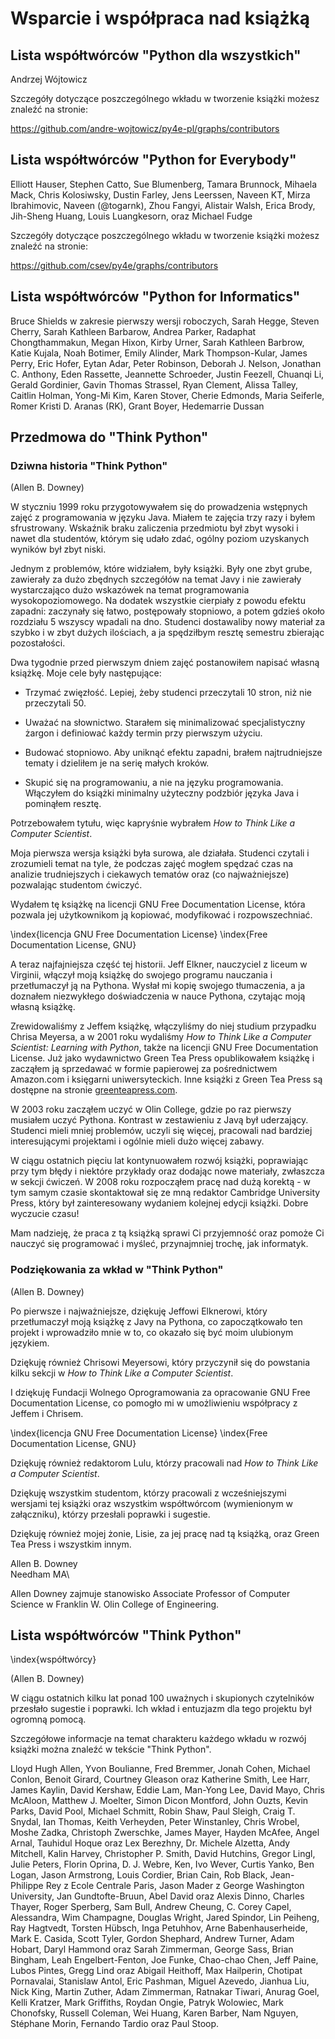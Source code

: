 Wsparcie i współpraca nad książką
=================================

Lista współtwórców "Python dla wszystkich"
------------------------------------------

Andrzej Wójtowicz

Szczegóły dotyczące poszczególnego wkładu w tworzenie książki możesz znaleźć na stronie:

https://github.com/andre-wojtowicz/py4e-pl/graphs/contributors

Lista współtwórców "Python for Everybody"
-----------------------------------------

Elliott Hauser,
Stephen Catto,
Sue Blumenberg,
Tamara Brunnock,
Mihaela Mack,
Chris Kolosiwsky,
Dustin Farley,
Jens Leerssen,
Naveen KT,
Mirza Ibrahimovic,
Naveen (@togarnk),
Zhou Fangyi,
Alistair Walsh,
Erica Brody,
Jih-Sheng Huang,
Louis Luangkesorn,
oraz
Michael Fudge

Szczegóły dotyczące poszczególnego wkładu w tworzenie książki możesz znaleźć na stronie:

https://github.com/csev/py4e/graphs/contributors

Lista współtwórców "Python for Informatics" 
-------------------------------------------

Bruce Shields w zakresie pierwszy wersji roboczych, Sarah Hegge, Steven Cherry,
Sarah Kathleen Barbarow, Andrea Parker, Radaphat Chongthammakun, Megan
Hixon, Kirby Urner, Sarah Kathleen Barbrow, Katie Kujala, Noah Botimer,
Emily Alinder, Mark Thompson-Kular, James Perry, Eric Hofer, Eytan Adar,
Peter Robinson, Deborah J. Nelson, Jonathan C. Anthony, Eden Rassette,
Jeannette Schroeder, Justin Feezell, Chuanqi Li, Gerald Gordinier, Gavin
Thomas Strassel, Ryan Clement, Alissa Talley, Caitlin Holman, Yong-Mi
Kim, Karen Stover, Cherie Edmonds, Maria Seiferle, Romer Kristi D.
Aranas (RK), Grant Boyer, Hedemarrie Dussan

Przedmowa do "Think Python"
--------------------------

### Dziwna historia "Think Python"

(Allen B. Downey)

W styczniu 1999 roku przygotowywałem się do prowadzenia wstępnych zajęć z programowania w języku Java. Miałem te zajęcia trzy razy i byłem sfrustrowany. Wskaźnik braku zaliczenia przedmiotu był zbyt wysoki i nawet dla studentów, którym się udało zdać, ogólny poziom uzyskanych wyników był zbyt niski.

Jednym z problemów, które widziałem, były książki. Były one zbyt grube, zawierały za dużo zbędnych szczegółów na temat Javy i nie zawierały wystarczająco dużo wskazówek na temat programowania wysokopoziomowego. Na dodatek wszystkie cierpiały z powodu efektu zapadni: zaczynały się łatwo, postępowały stopniowo, a potem gdzieś około rozdziału 5 wszyscy wpadali na dno. Studenci dostawaliby nowy materiał za szybko i w zbyt dużych ilościach, a ja spędziłbym resztę semestru zbierając pozostałości.

Dwa tygodnie przed pierwszym dniem zajęć postanowiłem napisać własną książkę. Moje cele były następujące:

-   Trzymać zwięzłość. Lepiej, żeby studenci przeczytali 10 stron, niż nie przeczytali 50.

-   Uważać na słownictwo. Starałem się minimalizować specjalistyczny żargon i definiować każdy termin przy pierwszym użyciu.

-   Budować stopniowo. Aby uniknąć efektu zapadni, brałem najtrudniejsze tematy i dzieliłem je na serię małych kroków.

-   Skupić się na programowaniu, a nie na języku programowania. Włączyłem do książki minimalny użyteczny podzbiór języka Java i pominąłem resztę.

Potrzebowałem tytułu, więc kapryśnie wybrałem *How to Think Like a Computer Scientist*.

Moja pierwsza wersja książki była surowa, ale działała. Studenci czytali i zrozumieli temat na tyle, że podczas zajęć mogłem spędzać czas na analizie trudniejszych i ciekawych tematów oraz (co najważniejsze) pozwalając studentom ćwiczyć.

Wydałem tę książkę na licencji GNU Free Documentation License, która pozwala jej użytkownikom ją kopiować, modyfikować i rozpowszechniać.

\index{licencja GNU Free Documentation License}
\index{Free Documentation License, GNU}

A teraz najfajniejsza część tej historii. Jeff Elkner, nauczyciel z liceum w Virginii, włączył moją książkę do swojego programu nauczania i przetłumaczył ją na Pythona. Wysłał mi kopię swojego tłumaczenia, a ja doznałem niezwykłego doświadczenia w nauce Pythona, czytając moją własną książkę.

Zrewidowaliśmy z Jeffem książkę, włączyliśmy do niej studium przypadku Chrisa Meyersa, a w 2001 roku wydaliśmy *How to Think Like a Computer Scientist: Learning with Python*, także na licencji GNU Free Documentation License. Już jako wydawnictwo Green Tea Press opublikowałem książkę i zacząłem ją sprzedawać w formie papierowej za pośrednictwem Amazon.com i księgarni uniwersyteckich. Inne książki z Green Tea Press są dostępne na stronie [greenteapress.com](https://greenteapress.com).

W 2003 roku zacząłem uczyć w Olin College, gdzie po raz pierwszy musiałem uczyć Pythona. Kontrast w zestawieniu z Javą był uderzający. Studenci mieli mniej problemów, uczyli się więcej, pracowali nad bardziej interesującymi projektami i ogólnie mieli dużo więcej zabawy.

W ciągu ostatnich pięciu lat kontynuowałem rozwój książki, poprawiając przy tym błędy i niektóre przykłady oraz dodając nowe materiały, zwłaszcza w sekcji ćwiczeń. W 2008 roku rozpocząłem pracę nad dużą korektą - w tym samym czasie skontaktował się ze mną redaktor Cambridge University Press, który był zainteresowany wydaniem kolejnej edycji książki. Dobre wyczucie czasu!

Mam nadzieję, że praca z tą książką sprawi Ci przyjemność oraz pomoże Ci nauczyć się programować i myśleć, przynajmniej trochę, jak informatyk.

### Podziękowania za wkład w "Think Python"

(Allen B. Downey)

Po pierwsze i najważniejsze, dziękuję Jeffowi Elknerowi, który przetłumaczył moją książkę z Javy na Pythona, co zapoczątkowało ten projekt i wprowadziło mnie w to, co okazało się być moim ulubionym językiem.

Dziękuję również Chrisowi Meyersowi, który przyczynił się do powstania kilku sekcji w *How to Think Like a Computer Scientist*.

I dziękuję Fundacji Wolnego Oprogramowania za opracowanie GNU Free
Documentation License, co pomogło mi w umożliwieniu współpracy z Jeffem i Chrisem.

\index{licencja GNU Free Documentation License}
\index{Free Documentation License, GNU}

Dziękuję również redaktorom Lulu, którzy pracowali nad *How to Think Like a Computer Scientist*.

Dziękuję wszystkim studentom, którzy pracowali z wcześniejszymi wersjami tej książki oraz wszystkim współtwórcom (wymienionym w załączniku), którzy przesłali poprawki i sugestie.

Dziękuję również mojej żonie, Lisie, za jej pracę nad tą książką, oraz Green Tea Press i wszystkim innym.

Allen B. Downey\
Needham MA\

Allen Downey zajmuje stanowisko Associate Professor of Computer Science w
Franklin W. Olin College of Engineering.

Lista współtwórców "Think Python"
------------------------------------------

\index{współtwórcy}

(Allen B. Downey)

W ciągu ostatnich kilku lat ponad 100 uważnych i skupionych czytelników przesłało sugestie i poprawki. Ich wkład i entuzjazm dla tego projektu był ogromną pomocą.

Szczegółowe informacje na temat charakteru każdego wkładu w rozwój książki można znaleźć w tekście "Think Python".

Lloyd Hugh Allen, Yvon Boulianne, Fred Bremmer, Jonah Cohen, Michael
Conlon, Benoit Girard, Courtney Gleason oraz Katherine Smith, Lee Harr,
James Kaylin, David Kershaw, Eddie Lam, Man-Yong Lee, David Mayo, Chris
McAloon, Matthew J. Moelter, Simon Dicon Montford, John Ouzts, Kevin
Parks, David Pool, Michael Schmitt, Robin Shaw, Paul Sleigh, Craig T.
Snydal, Ian Thomas, Keith Verheyden, Peter Winstanley, Chris Wrobel,
Moshe Zadka, Christoph Zwerschke, James Mayer, Hayden McAfee, Angel
Arnal, Tauhidul Hoque oraz Lex Berezhny, Dr. Michele Alzetta, Andy
Mitchell, Kalin Harvey, Christopher P. Smith, David Hutchins, Gregor
Lingl, Julie Peters, Florin Oprina, D. J. Webre, Ken, Ivo Wever, Curtis
Yanko, Ben Logan, Jason Armstrong, Louis Cordier, Brian Cain, Rob Black,
Jean-Philippe Rey z Ecole Centrale Paris, Jason Mader z George
Washington University, Jan Gundtofte-Bruun, Abel David oraz
Alexis Dinno, Charles Thayer, Roger Sperberg, Sam Bull, Andrew Cheung,
C. Corey Capel, Alessandra, Wim Champagne, Douglas Wright, Jared
Spindor, Lin Peiheng, Ray Hagtvedt, Torsten Hübsch, Inga Petuhhov, Arne
Babenhauserheide, Mark E. Casida, Scott Tyler, Gordon Shephard, Andrew
Turner, Adam Hobart, Daryl Hammond oraz Sarah Zimmerman, George Sass,
Brian Bingham, Leah Engelbert-Fenton, Joe Funke, Chao-chao Chen, Jeff
Paine, Lubos Pintes, Gregg Lind oraz Abigail Heithoff, Max Hailperin,
Chotipat Pornavalai, Stanislaw Antol, Eric Pashman, Miguel Azevedo,
Jianhua Liu, Nick King, Martin Zuther, Adam Zimmerman, Ratnakar Tiwari,
Anurag Goel, Kelli Kratzer, Mark Griffiths, Roydan Ongie, Patryk
Wolowiec, Mark Chonofsky, Russell Coleman, Wei Huang, Karen Barber, Nam
Nguyen, Stéphane Morin, Fernando Tardio oraz Paul Stoop.

